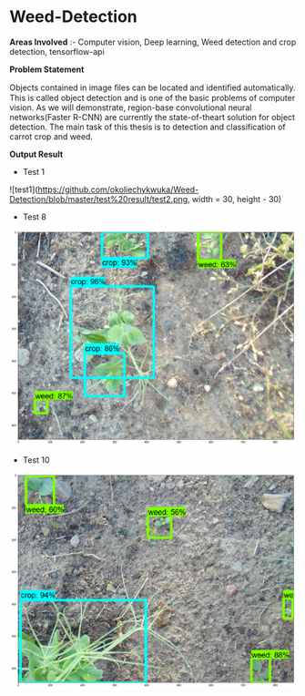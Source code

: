 # Weed-Detection

**Areas Involved** :-
Computer vision, Deep learning, Weed detection and crop detection, tensorflow-api

**Problem Statement**

Objects contained in image ﬁles can be located and identiﬁed automatically. This is called object detection and is one of the basic problems of computer vision. As we will demonstrate, region-base convolutional neural networks(Faster R-CNN) are currently the state-of-theart solution for object detection. The main task of this thesis is to detection and classification of carrot  crop  and weed.

**Output Result**

* Test 1

![test1](https://github.com/okoliechykwuka/Weed-Detection/blob/master/test%20result/test2.png, width = 30, height - 30)

* Test 8

![test8](https://github.com/okoliechykwuka/Weed-Detection/blob/master/test%20result/test8.png)

* Test 10

![test10](https://github.com/okoliechykwuka/Weed-Detection/blob/master/test%20result/test10.png)


